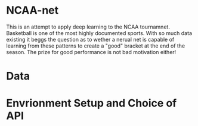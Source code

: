 # NCAA-net

This is an attempt to apply deep learning to the NCAA tournamnet. Basketball is one of the most highly documented sports. With so much data existing it beggs the question as to wether a nerual net is capable of learning from these patterns to create a "good" bracket at the end of the season. The prize for good performance is not bad motivation either!

# Data 

# Envrionment Setup and Choice of API


